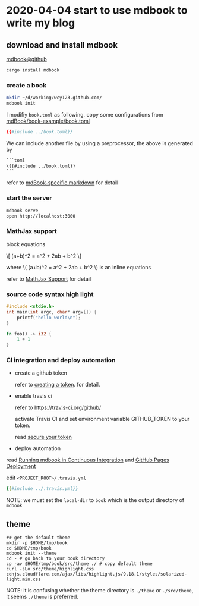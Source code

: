 # 2020-04-04 start to use mdbook to write my blog

## download and install mdbook

[mdbook@github](https://github.com/rust-lang/mdBook)

```bash
cargo install mdbook
```

### create a book

```bash
mkdir ~/d/working/wcy123.github.com/
mdbook init
```

I modifiy `book.toml` as following, copy some configurations from [mdBook/book-example/book.toml](https://github.com/rust-lang/mdBook/blob/master/book-example/book.toml)


```toml
{{#include ../book.toml}}
```

We can include another file by using a preprocessor, the above is generated by

````hbs
```toml
\{{#include ../book.toml}}
```
````

refer to [mdBook-specific markdown](https://github.com/rust-lang/mdBook/blob/master/book-example/src/format/mdbook.md) for detail

### start the server

```bash
mdbook serve
open http://localhost:3000
```

### MathJax support


block equations

\\[
(a+b)^2 = a^2 + 2ab + b^2
\\]

where \\( (a+b)^2 = a^2 + 2ab + b^2 \\) is an inline equations

refer to [MathJax Support](https://rust-lang.github.io/mdBook/format/mathjax.html) for detail

### source code syntax high light


```c
#include <stdio.h>
int main(int argc, char* argv[]) {
    printf("hello world\n");
}
```

```rust
fn foo() -> i32 {
    1 + 1
}
```

### CI integration and deploy automation

- create a github token

  refer to [creating a token]. for detail.

- enable travis ci

    refer to https://travis-ci.org/github/

    activate Travis CI and set environment variable GITHUB_TOKEN to your token.

    read [secure your token][secure your data]

- deploy automation

read [Running mdbook in Continuous Integration] and [GitHub Pages Deployment][github pages deployment]

edit `<PROJECT_ROOT>/.travis.yml`

```yaml
{{#include ../.travis.yml}}
```

[secure your data]: https://docs.travis-ci.com/user/best-practices-security#recommendations-on-how-to-avoid-leaking-secrets-to-build-logs

[creating a token]: https://help.github.com/en/github/authenticating-to-github/creating-a-personal-access-token-for-the-command-line#creating-a-token

[Running mdbook in Continuous Integration]: https://github.com/rust-lang/mdBook/blob/master/book-example/src/continuous-integration.md

[GitHub Pages Deployment]: https://docs.travis-ci.com/user/deployment/pages/

NOTE: we must set the `local-dir` to `book` which is the output directory of `mdbook`


## theme

```
## get the default theme
mkdir -p $HOME/tmp/book
cd $HOME/tmp/book
mdbook init --theme
cd - # go back to your book directory
cp -av $HOME/tmp/book/src/theme ./ # copy default theme
curl -sLo src/theme/highlight.css  cdnjs.cloudflare.com/ajax/libs/highlight.js/9.18.1/styles/solarized-light.min.css
```

NOTE: it is confusing whether the theme directory is `./theme` or `./src/theme`, it seems `./theme` is preferred.
